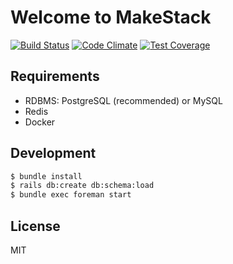 Welcome to MakeStack
====================

[![Build Status](https://travis-ci.org/makestack/server.svg?branch=master)](https://travis-ci.org/makestack/server)
[![Code Climate](https://codeclimate.com/github/makestack/server/badges/gpa.svg)](https://codeclimate.com/github/makestack/server)
[![Test Coverage](https://codeclimate.com/github/makestack/server/badges/coverage.svg)](https://codeclimate.com/github/makestack/server/coverage)


## Requirements

- RDBMS: PostgreSQL (recommended) or MySQL
- Redis
- Docker


## Development

```sh
$ bundle install
$ rails db:create db:schema:load
$ bundle exec foreman start
```

## License

MIT
